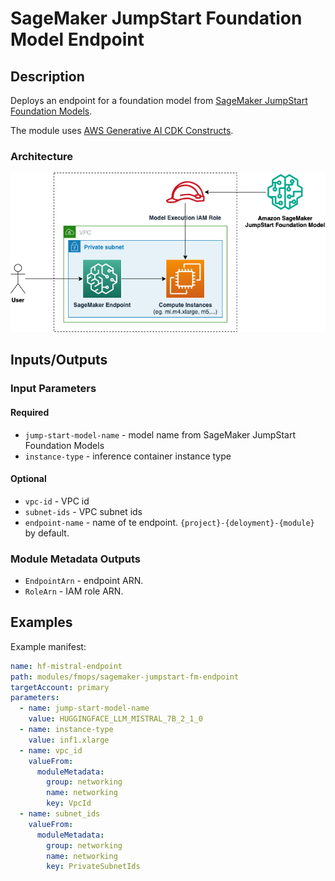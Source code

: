 # SageMaker JumpStart Foundation Model Endpoint

## Description

Deploys an endpoint for a foundation model from [SageMaker JumpStart Foundation Models](https://docs.aws.amazon.com/sagemaker/latest/dg/jumpstart-foundation-models.html).

The module uses [AWS Generative AI CDK Constructs](https://github.com/awslabs/generative-ai-cdk-constructs/tree/main).

### Architecture

![SageMaker JumpStart Foundation Model Endpoint Module Architecture](docs/_static/sagemaker-jumpstart-fm-endpoint-module-architecture.png "SageMaker JumpStart Foundation Model Endpoint Module Architecture")

## Inputs/Outputs

### Input Parameters

#### Required

- `jump-start-model-name` - model name from SageMaker JumpStart Foundation Models
- `instance-type` - inference container instance type

#### Optional

- `vpc-id` - VPC id
- `subnet-ids` - VPC subnet ids
- `endpoint-name` - name of te endpoint. `{project}-{deloyment}-{module}` by default.

### Module Metadata Outputs

- `EndpointArn` - endpoint ARN.
- `RoleArn` - IAM role ARN.

## Examples

Example manifest:

```yaml
name: hf-mistral-endpoint
path: modules/fmops/sagemaker-jumpstart-fm-endpoint
targetAccount: primary
parameters:
  - name: jump-start-model-name
    value: HUGGINGFACE_LLM_MISTRAL_7B_2_1_0
  - name: instance-type
    value: inf1.xlarge
  - name: vpc_id
    valueFrom:
      moduleMetadata:
        group: networking
        name: networking
        key: VpcId
  - name: subnet_ids
    valueFrom:
      moduleMetadata:
        group: networking
        name: networking
        key: PrivateSubnetIds
```
